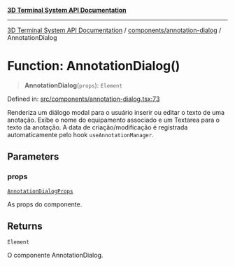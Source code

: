 [**3D Terminal System API Documentation**](../../../README.md)

***

[3D Terminal System API Documentation](../../../README.md) / [components/annotation-dialog](../README.md) / AnnotationDialog

# Function: AnnotationDialog()

> **AnnotationDialog**(`props`): `Element`

Defined in: [src/components/annotation-dialog.tsx:73](https://github.com/Dicommunitas/ThreeJS_Terminal_3D/blob/7fd8b10cda6dfa2ead7725805530e34c65402bbf/src/components/annotation-dialog.tsx#L73)

Renderiza um diálogo modal para o usuário inserir ou editar o texto de uma anotação.
Exibe o nome do equipamento associado e um Textarea para o texto da anotação.
A data de criação/modificação é registrada automaticamente pelo hook `useAnnotationManager`.

## Parameters

### props

[`AnnotationDialogProps`](../interfaces/AnnotationDialogProps.md)

As props do componente.

## Returns

`Element`

O componente AnnotationDialog.
